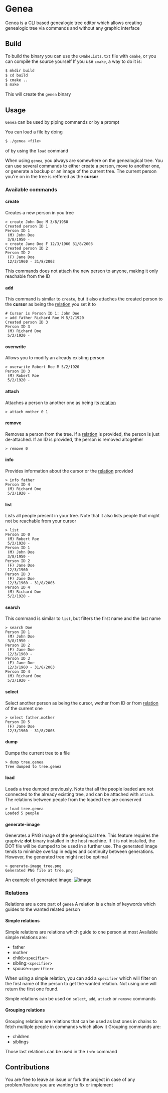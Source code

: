 # Genea

Genea is a CLI based genealogic tree editor which allows creating genealogic
tree via commands and without any graphic interface


## Build

To build the binary you can use the `CMakeLists.txt` file with `cmake`, or you
can compile the source yourself
If you use `cmake`, a way to do it is:
```bash
$ mkdir build
$ cd build
$ cmake ..
$ make
```
This will create the `genea` binary

## Usage

`Genea` can be used by piping commands or by a prompt

You can load a file by doing
```bash
$ ./genea <file>
```
of by using the `load` command

When using `genea`, you always are somewhere on the genealogical tree.
You can use several commands to either create a person, move to another one,
or generate a backup or an image of the current tree.
The current person you're on in the tree is reffered as the **cursor**

### Available commands

#### create
Creates a new person in you tree
```
> create John Doe M 3/8/1950
Created person ID 1
Person ID 1
 (M) John Doe
 3/8/1950 -
> create Jane Doe F 12/3/1960 31/8/2003
Created person ID 2
Person ID 2
 (F) Jane Doe
 12/3/1960 - 31/8/2003
```
This commands does not attach the new person to anyone, making it only reachable
from the ID

#### add
This command is similar to `create`, but it also attaches the created person to the
**cursor** as being the [relation](#relation) you set it to
```
# Cursor is Person ID 1: John Doe
> add father Richard Roe M 5/2/1920
Created person ID 3
Person ID 3
 (M) Richard Doe
 5/2/1920 -
```

#### overwrite
Allows you to modify an already existing person
```
> overwrite Robert Roe M 5/2/1920
Person ID 3
 (M) Robert Roe
 5/2/1920 -
```

#### attach
Attaches a person to another one as being its [relation](#relation)
```
> attach mother 0 1
```

#### remove
Removes a person from the tree. If a [relation](#relation) is provided, the person
is just de-attached. If an ID is provided, the person is removed altogether
```
> remove 0
```

#### info
Provides information about the cursor or the [relation](#relation) provided
```
> info father
Person ID 4
 (M) Richard Doe
 5/2/1920 -
```

#### list
Lists all people present in your tree. Note that it also lists people that might not be
reachable from your cursor
```
> list
Person ID 0
 (M) Robert Roe
 5/2/1920 -
Person ID 1
 (M) John Doe
 3/8/1950 -
Person ID 2
 (F) Jane Doe
 12/3/1960 -
Person ID 3
 (F) Jane Doe
 12/3/1960 - 31/8/2003
Person ID 4
 (M) Richard Doe
 5/2/1920 -
```

#### search
This command is similar to `list`, but filters the first name and the last name
```
> search Doe
Person ID 1
 (M) John Doe
 3/8/1950 -
Person ID 2
 (F) Jane Doe
 12/3/1960 -
Person ID 3
 (F) Jane Doe
 12/3/1960 - 31/8/2003
Person ID 4
 (M) Richard Doe
 5/2/1920 -
```
#### select
Select another person as being the cursor, wether from ID or from [relation](#relation) of
the current one
```
> select father.mother
Person ID 5
 (F) Jane Doe
 12/3/1960 - 31/8/2003
```

#### dump
Dumps the current tree to a file
```
> dump tree.genea
Tree dumped to tree.genea
```

#### load 
Loads a tree dumped previously. Note that all the people loaded are not connected to the already existing
tree, and can be attached with `attach`. The relations between people from the loaded tree are conserved
```
> load tree.genea
Loaded 5 people
```

#### generate-image
Generates a PNG image of the genealogical tree. This feature requires the graphviz **dot** binary installed in
the host machine. If it is not installed, the DOT file will be dumped to be used in a further use.
The generated image tends to minimize overlap in edges and continuity between generations. However, the generated
tree might not be optimal
```
> generate-image tree.png
Generated PNG file at tree.png
```
An example of generated image: ![image](example/tree.png)

### Relations
<a name="relation"></a>

Relations are a core part of `genea`
A relation is a chain of keywords which guides to the wanted related person
#### Simple relations
Simple relations are relations which guide to one person at most
Available simple relations are:
- father
- mother
- child:`<specifier>`
- sibling:`<specifier>`
- spouse:`<specifier>`

When using a simple relation, you can add a `specifier` which will filter on the first name of the person
to get the wanted relation. Not using one will return the first one found.

Simple relations can be used on `select`, `add`, `attach` or `remove` commands

#### Grouping relations
Grouping relations are relations that can be used as last ones in chains to fetch
multiple people in commands which allow it
Grouping commands are:
- children
- siblings

Those last relations can be used in the `info` command

## Contributions

You are free to leave an issue or fork the project in case of any problem/feature you are
wanting to fix or implement
